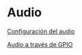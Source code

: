 # Audio

[Configuración del audio](https://www.raspberrypi.org/documentation/configuration/audio-config.md)

[Audio a través de GPIO](https://learn.adafruit.com/introducing-the-raspberry-pi-zero/audio-outputs)
